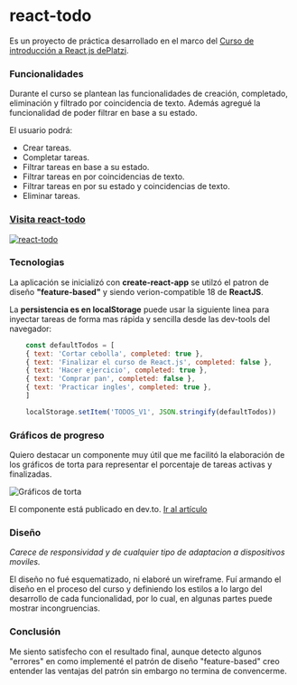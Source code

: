 # react-todo

Es un proyecto de práctica desarrollado en el marco del [Curso de introducción a React.js dePlatzi](https://platzi.com/reactjs). 

### Funcionalidades

Durante el curso se plantean las funcionalidades de creación, completado, eliminación y filtrado por coincidencia de texto. Además agregué la funcionalidad de poder filtrar en base a su estado. 

El usuario podrá:

- Crear tareas.
- Completar tareas.
- Filtrar tareas en base a su estado.
- Filtrar tareas en por coincidencias de texto.
- Filtrar tareas en por su estado y coincidencias de texto.
- Eliminar tareas.

### [Visita react-todo](https://sebastianboari.github.io/react-todo/)

[![react-todo](https://i.imgur.com/xL38Hsq.png "react-todo")](https://sebastianboari.github.io/react-todo/ "react-todo")

### Tecnologias

La aplicación se inicializó con **create-react-app** se utilzó el patron de diseño **"feature-based"** y siendo verion-compatible 18 de **ReactJS**.

La **persistencia es en localStorage** puede usar la siguiente linea para inyectar tareas de forma mas rápida y sencilla desde las dev-tools del navegador: 

```javascript
    const defaultTodos = [
    { text: 'Cortar cebolla', completed: true },
    { text: 'Finalizar el curso de React.js', completed: false },
    { text: 'Hacer ejercicio', completed: true },
    { text: 'Comprar pan', completed: false },
    { text: 'Practicar ingles', completed: true },
    ]

    localStorage.setItem('TODOS_V1', JSON.stringify(defaultTodos))
```

### Gráficos de progreso

Quiero destacar un componente muy útil que me facilitó la elaboración de los gráficos de torta para representar el porcentaje de tareas activas y finalizadas.

![Gráficos de torta](https://i.imgur.com/bMRqZg9.png)

El componente está publicado en dev.to. [Ir al artículo](https://dev.to/jackherizsmith/making-a-progress-circle-in-react-3o65 "Ir al artículo")


### Diseño

*Carece de responsividad y de cualquier tipo de adaptacion a dispositivos moviles.*

El diseño no fué esquematizado, ni elaboré un wireframe. Fuí armando el diseño en el proceso del curso y definiendo los estilos a lo largo del desarrollo de cada funcionalidad, por lo cual, en algunas partes puede mostrar incongruencias.

### Conclusión

Me siento satisfecho con el resultado final, aunque detecto algunos "errores" en como implementé el patrón de diseño "feature-based" creo entender las ventajas del patrón sin embargo no termina de convencerme.

